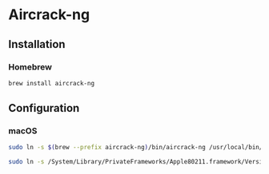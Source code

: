 # Aircrack-ng

## Installation

### Homebrew

```sh
brew install aircrack-ng
```

## Configuration

### macOS

```sh
sudo ln -s $(brew --prefix aircrack-ng)/bin/aircrack-ng /usr/local/bin/aircrack-ng
```

```sh
sudo ln -s /System/Library/PrivateFrameworks/Apple80211.framework/Versions/Current/Resources/airport /usr/local/bin/airport
```
